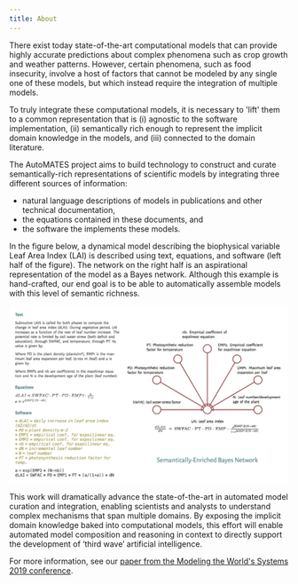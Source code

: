 ```yaml
---
title: About
---
```


There exist today state-of-the-art computational models that can provide highly
accurate predictions about complex phenomena such as crop growth and weather
patterns. However, certain phenomena, such as food insecurity, involve a host of
factors that cannot be modeled by any single one of these models, but which
instead require the integration of multiple models.

To truly integrate these computational models, it is necessary to 'lift' them to
a common representation that is (i) agnostic to the software implementation,
(ii) semantically rich enough to represent the implicit domain knowledge in the
models, and (iii) connected to the domain literature.


The AutoMATES project aims to build technology to construct and curate
semantically-rich representations of scientific models by integrating three
different sources of information:

- natural language descriptions of models in publications and other technical documentation,
- the equations contained in these documents, and
- the software the implements these models.


In the figure below, a dynamical model describing the biophysical variable Leaf
Area Index (LAI) is described using text, equations, and software (left half of
the figure). The network on the right half is an aspirational representation of
the model as a Bayes network. Although this example is hand-crafted, our end
goal is to be able to automatically assemble models with this level of semantic
richness.

![confluence_example](confluence_example.png)

This work will dramatically advance the state-of-the-art in automated model
curation and integration, enabling scientists and analysts to understand complex
mechanisms that span multiple domains. By exposing the implicit domain knowledge
baked into computational models, this effort will enable automated model
composition and reasoning in context to directly support the development of
‘third wave’ artificial intelligence.

For more information, see our [paper from the Modeling the World's Systems 2019
conference](http://vanga.sista.arizona.edu/automates_data/MWS-2019-AutoMATES.pdf).
